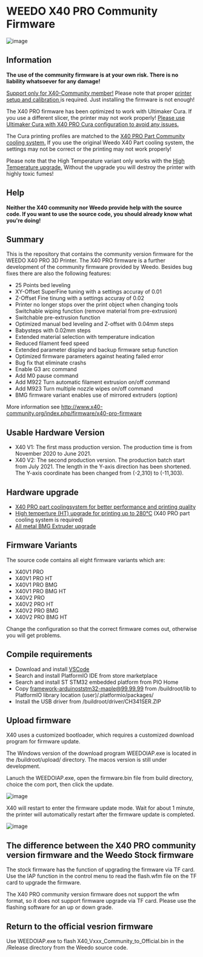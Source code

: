 # WEEDO X40 PRO Community Firmware
![image](http://www.x40-community.org/images/x40/Weedo_X40_PRO.png)

## Information
**The use of the community firmware is at your own risk. There is no liability whatsoever for any damage!** 

[Support only for X40-Community member!](http://www.x40-community.org/index.php/members-area) Please note that proper [printer setup and calibration ](http://www.x40-community.org/index.php/the-3d-printer/weedo-x40-commissioning) is required. Just installing the firmware is not enough!

The X40 PRO firmware has been optimized to work with Ultimaker Cura. If you use a different slicer, the printer may not work properly! [Please use Ultimaker Cura with X40 PRO Cura configuration to avoid any issues.](https://github.com/x40-Community/Cura_for_Weedo_X40_PRO)

The Cura printing profiles are matched to the [X40 PRO Part Community cooling system.](https://github.com/x40-Community/X40_PRO-Community_Coolingsystem) If you use the original Weedo X40 Part cooling system, the settings may not be correct or the printing may not work properly!

Please note that the High Temperature variant only works with the [High Temperature upgrade.](http://www.x40-community.org/index.php/firmware/x40-pro-high-temperature) Without the upgrade you will destroy the printer with highly toxic fumes!

## Help
**Neither the X40 community nor Weedo provide help with the source code. If you want to use the source code, you should already know what you're doing!**

## Summary
This is the repository that contains the community version firmware for the WEEDO X40 PRO 3D Printer. The X40 PRO firmware is a further development of the community firmware provided by Weedo. Besides bug fixes there are also the following features:
- 25 Points bed leveling
- XY-Offset SuperFine tuning with a settings accuray of 0.01
- Z-Offset Fine tinung with a settings accuray of 0.02
- Printer no longer stops over the print object when changing tools Switchable wiping function (remove material from pre-extrusion)
- Switchable pre-extrusion function
- Optimized manual bed leveling and Z-offset with 0.04mm steps
- Babysteps with 0.02mm steps
- Extended material selection with temperature indication
- Reduced filament feed speed
- Extended parameter display and backup firmware setup function
- Optimized firmware parameters against heating failed error
- Bug fix that eliminate crashs
- Enable G3 arc command
- Add M0 pause command
- Add M922 Turn automatic filament extrusion on/off command
- Add M923 Turn multiple nozzle wipes on/off command
- BMG firmware variant enables use of mirrored extruders (option)

More information see http://www.x40-community.org/index.php/firmware/x40-pro-firmware

## Usable Hardware Version 
- X40 V1: The first mass production version. The production time is from November 2020 to June 2021.
- X40 V2: The second production version. The production batch start from July 2021.
The length in the Y-axis direction has been shortened. The Y-axis coordinate has been changed from (-2,310) to (-11,303).

## Hardware upgrade
- [X40 PRO part coolingsystem for better performance and printing quality](https://github.com/x40-Community/X40_PRO-Community_Coolingsystem)
- [High temperture (HT) upgrade for printing up to 280°C](http://www.x40-community.org/index.php/firmware/x40-pro-high-temperature) (X40 PRO part cooling system is required)
- [All metal BMG Extruder upgrade](http://www.x40-community.org/index.php/firmware/weedo-x40-extruder-upgrade)

## Firmware Variants
The source code contains all eight firmware variants which are:
- X40V1 PRO
- X40V1 PRO HT
- X40V1 PRO BMG
- X40V1 PRO BMG HT
- X40V2 PRO
- X40V2 PRO HT
- X40V2 PRO BMG
- X40V2 PRO BMG HT

Change the configuration so that the correct firmware comes out, otherwise you will get problems.

## Compile requirements

- Download and install [VSCode](https://code.visualstudio.com/)
- Search and install PlatformIO IDE from store marketplace
- Search and install ST STM32 embedded platform from PIO Home
- Copy framework-arduinoststm32-maple@99.99.99 from /buildroot/lib to PlatformIO library location (user)/.platformio/packages/
- Install the USB driver from /buildroot/driver/CH341SER.ZIP

## Upload firmware

X40 uses a customized bootloader, which requires a customized download program for firmware update.  

The Windows version of the download program WEEDOIAP.exe is located in the /buildroot/upload/ directory. The macos version is still under development.

Lanuch the WEEDOIAP.exe, open the firmware.bin file from build directory, choice the com port, then click the update.

![image](http://www.weedo.ltd/wp-content/uploads/2021/04/weedoiap.png)

X40 will restart to enter the firmware update mode. Wait for about 1 minute, the printer will automatically restart after the firmware update is completed.

![image](http://www.weedo.ltd/wp-content/uploads/2021/04/iap.jpg)



## The difference between the X40 PRO community version firmware and the Weedo Stock firmware

The stock firmware has the function of upgrading the firmware via TF card. Use the IAP function in the control menu to read the flash.wfm file on the TF card to upgrade the firmware.

The X40 PRO community version firmware does not support the wfm format, so it does not support firmware upgrade via TF card. Please use the flashing software for an up or down grade.


## Return to the official vesrion firmware

Use WEEDOIAP.exe to flash X40_Vxxx_Community_to_Official.bin in the /Release directory from the Weedo source code.
